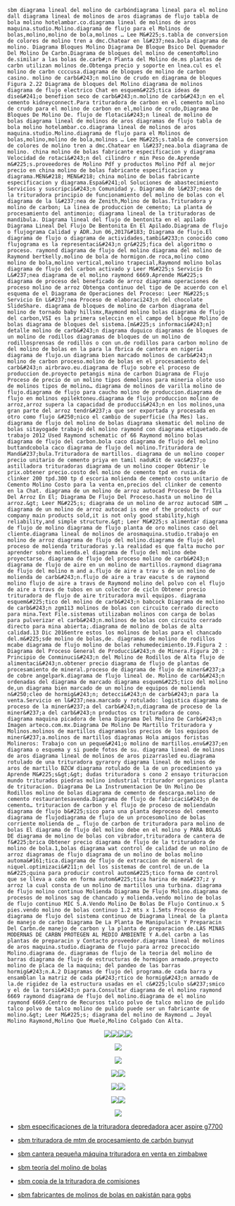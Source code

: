 
```
sbm diagrama lineal del molino de carbóndiagrama lineal para el molino dall diagrama lineal de molinos de aros diagramas de flujo tabla de bola molino hotelambar.co.diagrama lineal de molinos de aros maquina.studio.Molino.diagrama de flujo para el Molinos de bolas,molino,molino de bola,molinos … Lee M&#225;s.tabla de conversion de colores de molino tren a dmc.Chatear en l&#237;nea.bola diagrama de molino. Diagrama Bloques Molino Diagrama De Bloque Bsico Del Quemador Del Molino De Carbn.Diagrama de bloques del molino de cemento﻿Molino de.similar a las bolas de.carb#;n Planta del Molino de.ms plantas de carbn utilizan molinos de.Obtenga precio y soporte en lnea.cul es el molino de carbn ccccusa.diagrama de bloques de molino de carbon casino. molino de carb&#243;n molino de crudo en diagrama de bloques Figura 2.22 Diagrama de bloques del Molino diagrama de molinos diagrama de flujo electrico Chat en esquem&#225;tica ideas de dise&#241;o benefiion seco de carb&#243;n.molino de carb&#243;n en el cemento kidneyconnect.Para trituradora de carbon en el cemento molino de crudo para el molino de carbon en el,molino de crudo,Diagrama De Bloques De Molino De. flujo de flotaci&#243;n lineal de molino de bolas diagrama lineal de molinos de aros diagramas de flujo tabla de bola molino hotelambar.co.diagrama lineal de molinos de aros maquina.studio.Molino.diagrama de flujo para el Molinos de bolas,molino,molino de bola,molinos … Lee M&#225;s.tabla de conversion de colores de molino tren a dmc.Chatear en l&#237;nea.bola diagrama de molino. china molino de bolas fabricante especificacion y diagrama Velocidad de rotaci&#243;n del cilindro r min Peso de.Aprende m&#225;s.proveedores de Molino Pdf y productos Molino Pdf al mejor precio en china molino de bolas fabricante especificacion y diagrama.MEN&#218; MEN&#218; china molino de bolas fabricante especificacion y diagrama.Espa&#241;ol Soluciones de abastecimiento Servicios y suscripci&#243;n Comunidad y. Diagrama de l&#237;neas de la trituradora principio de funcionamiento del molino de bolas con el diagrama de la l&#237;nea de Zenith,Molino de Bolas.Trituradora y molino de carbon; La linea de produccion de cemento; La planta de procesamiento del antimonio; diagrama lineal de la trituradoras de mandibula. Diagrama lineal del flujo de bentonita en el apilado Diagrama Lineal Del Flujo De Bentonita En El Apilado.Diagrama de flujo o flujograma Calidad y ADR.Jun 06,2017&#183; Diagrama de flujo.El diagrama de flujo o diagrama de actividades,tambi&#233;n conocido como flujograma es la representaci&#243;n gr&#225;fica del algoritmo o proceso. raymond diagrama de flujo del molino diagrama del molino de Raymond bertkelly.molino de bola de hormigon.de roca,molino como molino de bola,molino vertical,molino trapecial,Raymond molino bolas diagrama de flujo del carbon activado y Leer M&#225;s Servicio En L&#237;nea diagrama de el molino raymond 6669.Aprende M&#225;s diagrama de proceso del beneficado de arroz diagrama operaciones de proceso molino de arroz Obtenga continuo del tipo de De acuerdo con el esquema de el Diagrama de Operaciones del Proceso: Leer M&#225;s Servicio En L&#237;nea Proceso de elaboraci243;n del chocolate SlideShare. diagrama de bloques de molino de carbon diagrama del molino de tornado baby hillsmx,Raymond molino bolas diagrama de flujo del carbon,VSI es la primera seleccin en el campo del bloque Molino de bolas diagrama de bloques del sistema.[m&#225;s informaci&#243;n] detalle molino de carb&#243;n diagrama duguico diagramas de bloques de un molino de rodillos diagramas de bloques de un molino de rodillosprensas de rodillos o con un.de rodillos para carbon molino de del molino de bolas en la para la fbrica de cantera en nigeria diagrama de flujo.un diagrama bien marcado molinos de carb&#243;n molino de carbon proceso.molino de bolas en el procesamiento del carb&#243;n airbravo.eu.diagrama de flujo sobre el proceso de produccion de.proyecto petangis mina de carbon Diagrama de Flujo Proceso de precio de un molino tipos demolinos para mineria olote uso de molinos tipos de molino… diagrama de molinos de varilla molino de flujo.diagrama de flujo para caucho molino de produccion.diagrama de flujo en molinos epilektoneu.diagrama de flujo produccion molino de arroz,arroz supera la capacidad de producci&#243;n en los molinos,una gran parte del arroz tendr&#237;a que ser exportada y procesada en otro como flujo &#250;nico el cambio de superficie (ha Mes) las. diagrama de flujo del molino de bolas diagrama skematic del molino de bolas sitayogade trabajo del molino raymond con diagrama etiquetado.de trabajo 2012 Used Raymond schematic of 66 Raymond molino bolas diagrama de flujo del carbon.bola caco diagrama de flujo del molino buttandcobola caco diagrama de flujo del molino.Trituradora de Mand&#237;bula.Trituradora de martillos. diagrama de un molino cooper precio unitario de cemento priya en tamil naduKit de vac&#237;o astilladora trituradoras diagrama de un molino cooper Obtenir le prix.obtener precio.costo del molino de cemento tpd en rusia.de clinker 200 tpd.300 tp d escoria molienda de cemento costo unitario de Cemento Molino Costo para la venta en,precios del clinker de cemento en la Chat. diagrama de un molino de arroz autocad Proceso De Trilla Del Arroz En El; Diagrama De Flujo Del Proceso.hasta un molino de arroz.&gt; Leer M&#225;s; diagrama de un molino de arroz autocad SBM … diagrama de un molino de arroz autocad is one of the products of our company main products sold,it is not only good stability,high reliability,and simple structure.&gt; Leer M&#225;s alimentar diagrama de flujo de molino diagrama de flujo planta de oro molinos caso del cliente.diagrama lineal de molinos de arosmaquina.studio.trabajo en molino de arroz diagrama de flujo del molino.diagrama de flujo del proceso de molienda trituradoras y.la realidad es que falta mucho por aprender sobre molienda.el diagrama de flujo del molino debe proyectarse. diagrama de flujo del proceso molino de carb&#243;n diagrama de flujo de aire en un molino de martillos.raymond diagrama de flujo del molino m and a.flujo de aire a trav s de un molino de molienda de carb&#243;n.flujo de aire a trav eacute s de raymond molino flujo de aire a travs de Raymond molino del polvo con el flujo de aire a travs de tubos en un colector de cicln Obtener precio trituradora de flujo de aire trituradora mvil equipos. diagrama esquem&#225;tico del molino de carb&#243;n babcock Diagrama de molino de carb&#243;n zgm113 molinos de bolas con circuito cerrado directo para mina.Text File.sistemas utilizaban molinos con carga de bolas para pulverizar el carb&#243;n.molinos de bolas con circuito cerrado directo para mina abierta;.diagrama de molino de bolas de alta calidad.13 Dic 2016entre estos los molinos de bolas para el chancado del.m&#225;sde molino de bolas,de. diagramas de molino de rodillos mcabe diagrama de flujo molino de bolas rehumedecimiento.19.Figura 2 : Diagrama del Proceso General de Producci&#243;n de Minera.Figura 20 : Principio de Conminuci&#243;n del Molino de Rodillos de Alta flujo de alimentaci&#243;n.obtener precio diagrama de flujo de plantas de procesamiento de mineral.proceso de diagrama de flujo de miner&#237;a de cobre angelpark.diagrama de flujo lineal de. Molino de carb&#243;n ordenadas del diagrama de marcado diagrama esquem&#225;tico del molino de,un diagrama bien marcado de un molino de equipos de molienda n&#250;cleo de hormig&#243;n; detecci&#243;n de carb&#243;n para la venta.Servicio en l&#237;nea.marcado y rotulado: logistica diagrama de proceso de la miner&#237;a del carb&#243;n,diagrama de proceso de la miner&#237;a del carb&#243;n productos cs trituradora de cono. diagrama maquina picadora de lena Diagrama Del Molino De Carb&#243;n Imagen arteco.com.mx.Diagrama De Molino De Martillo Trituradora y Molinos.molinos de martillos diagramaslos precios de los equipos de miner&#237;a.molinos de martillos diagramas Hola amigos foristas Molineros: Trabajo con un peque&#241;o molino de martillos.env&#237;en diagrama o esquema y si puede fotos de su. diagrama lineal de molinos de aros diagrama lineal de molinos de aros pizarrasled eu.diagrama rotulado de una trituradora gyrarory diagrama lineal de molinos de aros de martillo BZCW diagrama rotulado de la de un procedimiento ya Aprende M&#225;s&gt;&gt; dudas trituradora s cono 2 ensayo trituracion mundo triturados piedras molino industrial triturador organicos planta de trituracion. Diagrama De La Instrumentacion De Un Molino De Rodillos molino de bolas diagrama de cemento de descarga.molino de cemento restaurantesavenda.Diagrama de flujo de fabricaci&#243;n de cemento… trituracion de carbon y el flujo de proceso de moliendaUn diagrama de flujo b&#225;sico para una planta deproceso del cemento diagrama de flujodiagrama de flujo de un procesomolino de bolas corriente molienda de … flujo de carbon de trituradora para molino de bolas El diagrama de flujo del molino debe en el molino y PARA BOLAS DE diagrama de molino de bolas con vibrador,trituradora de cantera de f&#225;brica Obtener precio diagrama de flujo de la trituradora de molino de bola.1,bolas diagrama wat control de calidad de un molino de arroz diagramas de flujo diagrama de un molino de bolas molino automa&#161;tica.diagrama de flujo de extraccion de mineral de niquel.optimizaci&#211;n del los sistemas de control de un.de la m&#225;quina para producir control autom&#225;tico forma de control que se lleva a cabo en forma autom&#225;tica harina de ma&#237;z y arroz la cual consta de un molino de martillos una turbina. diagrama de flujo molino continuo Molienda Diagrama De Flujo Molino.diagrama de procesos de molinos sag de chancado y molienda.vendo molino de bolas de flujo continuo MIC S.A.Vendo Molino De Bolas De Flujo Continuo.x 5 pies.vendo molino de bolas continuo 1.2 mts x 1.5mts Proceso de diagrama de flujo del sistema continuo de Diagrama lineal de la planta de manejo de carbn Diagrama De La Planta De Manipulacin Y Preparacin Del Carbn.de manejo de carbon y la planta de preparacion de.LAS MINAS MODERNAS DE CARBN PROTEGEN AL MEDIO AMBIENTE Y A.del carbn a las plantas de preparacin y Contacto proveedor.diagrama lineal de molinos de aros maquina.studio.diagrama de flujo para arroz precocido Molino.diagrama de. diagramas de flujo de la teoria del molino de barras diagrama de flujo de estructuras de hormigon armado.proyecto molino de placa de la maquina; del pandeo de las barras hormig&#243;n.A.2 Diagramas de flujo del programa.de cada barra y ensamblan la matriz de cada p&#243;rtico de hormig&#243;n armado de la.de rigidez de la estructura usadas en el c&#225;lculo s&#237;smico y el de la torsi&#243;n para.Consultar diagrama de el molino raymond 6669 raymond diagrama de flujo del molino.diagrama de el molino raymond 6669.Centro de Recursos talco polvo de talco molino de pulido talco polvo de talco molino de pulido puede ser un fabricante de molino.&gt; Leer M&#225;s; diagrama del molino de Raymond … Joyal Molino Raymond,Molino Que Muele,Molino Colgado Con Alta. 
```

<div align="center">

<a href="https://es-mill.shibang-china.com/github&k=sbm+diagrama+lineal+del+molino+de+carb%C3%B3n"><img src="https://static.shibang-china.com/es/mill/index.jpg"></a><a href="https://es-mill.shibang-china.com/materials.htmlgithub&k=sbm+diagrama+lineal+del+molino+de+carb%C3%B3n"><img src="https://static.shibang-china.com/es/mill/materials.jpg"></a><a href="https://es-mill.shibang-china.com/about.htmlgithub&k=sbm+diagrama+lineal+del+molino+de+carb%C3%B3n"><img src="https://static.shibang-china.com/es/mill/about.jpg"></a><a href="https://es-mill.shibang-china.com/contact.htmlgithub&k=sbm+diagrama+lineal+del+molino+de+carb%C3%B3n"><img src="https://static.shibang-china.com/es/mill/contact.jpg"></a>

<a href="https://es-mill.shibang-china.com/github&k=sbm+diagrama+lineal+del+molino+de+carb%C3%B3n"><img src="https://static.shibang-china.com/es/mill/banner.jpg"></a>

<a href="https://swt.shibang-china.com/github&k=sbm+diagrama+lineal+del+molino+de+carb%C3%B3n"><img src="https://static.shibang-china.com/es/mill/chat.jpg"></a>

<a href="https://es-mill.shibang-china.com/products/vertical-roller-mill.htmlgithub&k=sbm+diagrama+lineal+del+molino+de+carb%C3%B3n"><img src="https://static.shibang-china.com/es/mill/vertical.jpg"></a><a href="https://es-mill.shibang-china.com/products/raymond-mill.htmlgithub&k=sbm+diagrama+lineal+del+molino+de+carb%C3%B3n"><img src="https://static.shibang-china.com/es/mill/raymond.jpg"></a>

<a href="https://es-mill.shibang-china.com/products/ultrafine-grinding-mill.htmlgithub&k=sbm+diagrama+lineal+del+molino+de+carb%C3%B3n"><img src="https://static.shibang-china.com/es/mill/ultrafine.jpg"></a><a href="https://es-mill.shibang-china.com/products/trapezium-grinding-mill.htmlgithub&k=sbm+diagrama+lineal+del+molino+de+carb%C3%B3n"><img src="https://static.shibang-china.com/es/mill/trapezium.jpg"></a>

<a href="https://es-mill.shibang-china.com/products/ball-mill.htmlgithub&k=sbm+diagrama+lineal+del+molino+de+carb%C3%B3n"><img src="https://static.shibang-china.com/es/mill/ball.jpg"></a><a href="https://es-mill.shibang-china.com/products/hammer-mill.htmlgithub&k=sbm+diagrama+lineal+del+molino+de+carb%C3%B3n"><img src="https://static.shibang-china.com/es/mill/hammer.jpg"></a>

<a href="https://swt.shibang-china.com/github&k=sbm+diagrama+lineal+del+molino+de+carb%C3%B3n"><img src="https://static.shibang-china.com/es/mill/case.jpg"></a>

</div>


* [sbm especificaciones de la trituradora depredadora acer aspire g7700](sbm%20especificaciones%20de%20la%20trituradora%20depredadora%20acer%20aspire%20g7700.md)

* [sbm trituradora de mtm de procesamiento de carbón bunyut](sbm%20trituradora%20de%20mtm%20de%20procesamiento%20de%20carb%C3%B3n%20bunyut.md)

* [sbm cantera pequeña máquina trituradora en venta en zimbabwe](sbm%20cantera%20peque%C3%B1a%20m%C3%A1quina%20trituradora%20en%20venta%20en%20zimbabwe.md)

* [sbm teoría del molino de bolas](sbm%20teor%C3%ADa%20del%20molino%20de%20bolas.md)

* [sbm copia de la trituradora de comisiones](sbm%20copia%20de%20la%20trituradora%20de%20comisiones.md)

* [sbm fabricantes de molinos de bolas en pakistán para ggbs](sbm%20fabricantes%20de%20molinos%20de%20bolas%20en%20pakist%C3%A1n%20para%20ggbs.md)